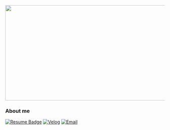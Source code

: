 <a href="https://github.com/devxb/gitanimals">
<img
  src="https://render.gitanimals.org/farms/chebread"
  width="600"
  height="300"
/>
</a>

### About me
[![Resume Badge](https://img.shields.io/badge/Resume-000000?logo=notion&logoColor=white&link=https://url.kr/FfZP3o)](https://url.kr/FfZP3o)
[![Velog](https://img.shields.io/badge/Velog-20C997?logo=Velog&logoColor=white&link=https://velog.io/@haneum)](https://velog.io/@haneum)
[![Email](https://img.shields.io/badge/Email-d14836?logo=Gmail&logoColor=white&link=mailto:fromhaneum@gmail.com)](mailto:fromhaneum@gmail.com)
